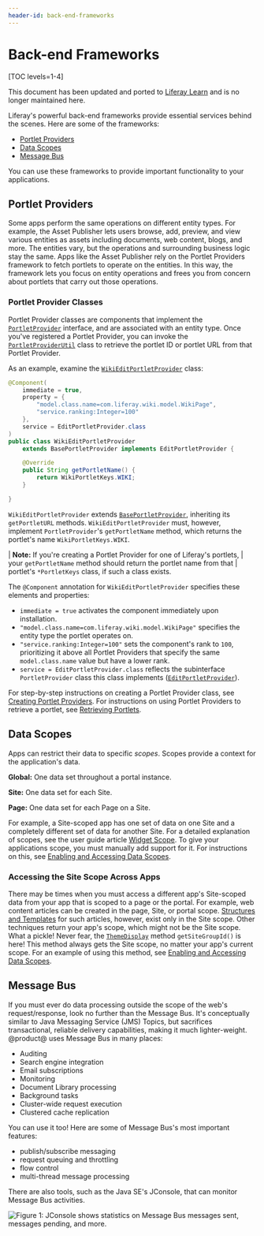 ```yaml
---
header-id: back-end-frameworks
---
```


# Back-end Frameworks

[TOC levels=1-4]

<aside class="alert alert-info">
  <span class="wysiwyg-color-blue120"> This document has been updated and ported to <a href="https://learn.liferay.com/dxp/latest/en/developing-applications/core_frameworks.html">Liferay Learn</a> and is no longer maintained here.</span>
</aside>

Liferay's powerful back-end frameworks provide essential services behind the
scenes. Here are some of the frameworks: 

-   [Portlet Providers](#portlet-providers)
-   [Data Scopes](#data-scopes)
-   [Message Bus](#message-bus)

You can use these frameworks to provide important functionality to your
applications. 

## Portlet Providers

Some apps perform the same operations on different entity types. For example, 
the Asset Publisher lets users browse, add, preview, and view various entities 
as assets including documents, web content, blogs, and more. The entities vary, 
but the operations and surrounding business logic stay the same. Apps like the 
Asset Publisher rely on the Portlet Providers framework to fetch portlets to 
operate on the entities. In this way, the framework lets you focus on entity 
operations and frees you from concern about portlets that carry out those 
operations. 

### Portlet Provider Classes

Portlet Provider classes are components that implement the 
[`PortletProvider`](@platform-ref@/7.2-latest/javadocs/portal-kernel/com/liferay/portal/kernel/portlet/PortletProvider.html) 
interface, and are associated with an entity type. Once you've registered a 
Portlet Provider, you can invoke the
[`PortletProviderUtil`](@platform-ref@/7.2-latest/javadocs/portal-kernel/com/liferay/portal/kernel/portlet/PortletProviderUtil.html) 
class to retrieve the portlet ID or portlet URL from that Portlet Provider. 

As an example, examine the 
[`WikiEditPortletProvider`](https://github.com/liferay/liferay-portal/blob/7.2.x/modules/apps/wiki/wiki-web/src/main/java/com/liferay/wiki/web/internal/portlet/WikiEditPortletProvider.java)
class: 

```java
@Component(
    immediate = true,
    property = {
        "model.class.name=com.liferay.wiki.model.WikiPage",
        "service.ranking:Integer=100"
    },
    service = EditPortletProvider.class
)
public class WikiEditPortletProvider
    extends BasePortletProvider implements EditPortletProvider {

    @Override
    public String getPortletName() {
        return WikiPortletKeys.WIKI;
    }

}
```

`WikiEditPortletProvider` extends 
[`BasePortletProvider`](@platform-ref@/7.2-latest/javadocs/portal-kernel/com/liferay/portal/kernel/portlet/BasePortletProvider.html), 
inheriting its `getPortletURL` methods. `WikiEditPortletProvider` must, however, 
implement `PortletProvider`'s `getPortletName` method, which returns the 
portlet's name `WikiPortletKeys.WIKI`. 

| **Note:** If you're creating a Portlet Provider for one of Liferay's portlets, 
| your `getPortletName` method should return the portlet name from that 
| portlet's `*PortletKeys` class, if such a class exists. 

The `@Component` annotation for `WikiEditPortletProvider` specifies these 
elements and properties: 

-   `immediate = true` activates the component immediately upon installation.
-   `"model.class.name=com.liferay.wiki.model.WikiPage"` specifies the entity 
    type the portlet operates on. 
-   `"service.ranking:Integer=100"` sets the component's rank to `100`, 
    prioritizing it above all Portlet Providers that specify the same
    `model.class.name` value but have a lower rank. 
-   `service = EditPortletProvider.class` reflects the subinterface 
    `PortletProvider` class this class implements 
    ([`EditPortletProvider`](@platform-ref@/7.2-latest/javadocs/portal-kernel/com/liferay/portal/kernel/portlet/EditPortletProvider.html)). 

For step-by-step instructions on creating a Portlet Provider class, see 
[Creating Portlet Providers](/docs/7-2/frameworks/-/knowledge_base/f/creating-portlet-providers). 
For instructions on using Portlet Providers to retrieve a portlet, see 
[Retrieving Portlets](/docs/7-2/frameworks/-/knowledge_base/f/retrieving-portlets). 

## Data Scopes

Apps can restrict their data to specific *scopes*. Scopes provide a context for 
the application's data. 

**Global:** One data set throughout a portal instance. 

**Site:** One data set for each Site. 

**Page:** One data set for each Page on a Site. 

For example, a Site-scoped app has one set of data on one Site and a completely
different set of data for another Site. For a detailed explanation of scopes,
see the user guide article 
[Widget Scope](/docs/7-2/user/-/knowledge_base/u/widget-scope). 
To give your applications scope, you must manually add support for it. For 
instructions on this, see 
[Enabling and Accessing Data Scopes](/docs/7-2/frameworks/-/knowledge_base/f/enabling-and-accessing-data-scopes). 

### Accessing the Site Scope Across Apps

There may be times when you must access a different app's Site-scoped data from 
your app that is scoped to a page or the portal. For example, web content 
articles can be created in the page, Site, or portal scope. 
[Structures and Templates](/docs/7-2/user/-/knowledge_base/u/designing-uniform-content) 
for such articles, however, exist only in the Site scope. Other techniques 
return your app's scope, which might not be the Site scope. What a pickle! Never
fear, the 
[`ThemeDisplay`](@platform-ref@/7.2-latest/javadocs/portal-kernel/com/liferay/portal/kernel/theme/ThemeDisplay.html) 
method `getSiteGroupId()` is here! This method always gets the Site scope, no 
matter your app's current scope. For an example of using this method, see 
[Enabling and Accessing Data Scopes](/docs/7-2/frameworks/-/knowledge_base/f/enabling-and-accessing-data-scopes). 

## Message Bus

If you must ever do data processing outside the scope of the web's
request/response, look no further than the Message Bus. It's conceptually
similar to Java Messaging Service (JMS) Topics, but sacrifices transactional,
reliable delivery capabilities, making it much lighter-weight. @product@ uses
Message Bus in many places: 

- Auditing
- Search engine integration
- Email subscriptions
- Monitoring
- Document Library processing
- Background tasks
- Cluster-wide request execution
- Clustered cache replication

You can use it too! Here are some of Message Bus's most important features:

-   publish/subscribe messaging 
-   request queuing and throttling
-   flow control
-   multi-thread message processing

There are also tools, such as the Java SE's JConsole, that can monitor Message 
Bus activities. 

![Figure 1: JConsole shows statistics on Message Bus messages sent, messages pending, and more.](../../images/message-bus-jconsole.png)
